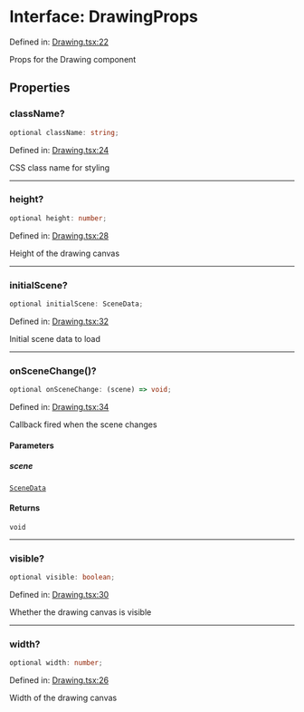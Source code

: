 # Interface: DrawingProps

Defined in: [Drawing.tsx:22](https://github.com/Capstone-Projects-2025-Fall/project-001-sketch2screen/blob/f2fa4c469a76932c2c8884a793c4f4a963f0d268/frontend/src/App/Drawing.tsx#L22)

Props for the Drawing component

## Properties

### className?

```ts
optional className: string;
```

Defined in: [Drawing.tsx:24](https://github.com/Capstone-Projects-2025-Fall/project-001-sketch2screen/blob/f2fa4c469a76932c2c8884a793c4f4a963f0d268/frontend/src/App/Drawing.tsx#L24)

CSS class name for styling

***

### height?

```ts
optional height: number;
```

Defined in: [Drawing.tsx:28](https://github.com/Capstone-Projects-2025-Fall/project-001-sketch2screen/blob/f2fa4c469a76932c2c8884a793c4f4a963f0d268/frontend/src/App/Drawing.tsx#L28)

Height of the drawing canvas

***

### initialScene?

```ts
optional initialScene: SceneData;
```

Defined in: [Drawing.tsx:32](https://github.com/Capstone-Projects-2025-Fall/project-001-sketch2screen/blob/f2fa4c469a76932c2c8884a793c4f4a963f0d268/frontend/src/App/Drawing.tsx#L32)

Initial scene data to load

***

### onSceneChange()?

```ts
optional onSceneChange: (scene) => void;
```

Defined in: [Drawing.tsx:34](https://github.com/Capstone-Projects-2025-Fall/project-001-sketch2screen/blob/f2fa4c469a76932c2c8884a793c4f4a963f0d268/frontend/src/App/Drawing.tsx#L34)

Callback fired when the scene changes

#### Parameters

##### scene

[`SceneData`](../type-aliases/SceneData.md)

#### Returns

`void`

***

### visible?

```ts
optional visible: boolean;
```

Defined in: [Drawing.tsx:30](https://github.com/Capstone-Projects-2025-Fall/project-001-sketch2screen/blob/f2fa4c469a76932c2c8884a793c4f4a963f0d268/frontend/src/App/Drawing.tsx#L30)

Whether the drawing canvas is visible

***

### width?

```ts
optional width: number;
```

Defined in: [Drawing.tsx:26](https://github.com/Capstone-Projects-2025-Fall/project-001-sketch2screen/blob/f2fa4c469a76932c2c8884a793c4f4a963f0d268/frontend/src/App/Drawing.tsx#L26)

Width of the drawing canvas
